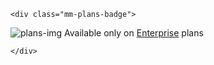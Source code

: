 ```{raw} html
<div class="mm-plans-badge">
```

![plans-img](/_static/images/badges/flag_icon.svg) Available only on [Enterprise](https://mattermost.com/pricing/) plans

```{raw} html
</div>
```



